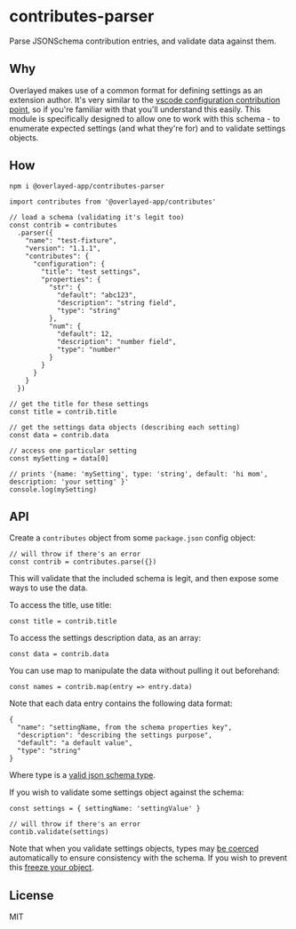 # contributes-parser

Parse JSONSchema contribution entries, and validate data against them.

## Why

Overlayed makes use of a common format for defining settings as an extension author. It's very similar to the [vscode configuration contribution point](https://code.visualstudio.com/docs/extensionAPI/extension-points#_contributesconfiguration), so if you're familiar with that you'll understand this easily. This module is specifically designed to allow one to work with this schema - to enumerate expected settings (and what they're for) and to validate settings objects.

## How

`npm i @overlayed-app/contributes-parser`

```
import contributes from '@overlayed-app/contributes'

// load a schema (validating it's legit too)
const contrib = contributes
  .parser({
    "name": "test-fixture",
    "version": "1.1.1",
    "contributes": {
      "configuration": {
        "title": "test settings",
        "properties": {
          "str": {
            "default": "abc123",
            "description": "string field",
            "type": "string"
          },
          "num": {
            "default": 12,
            "description": "number field",
            "type": "number"
          }
        }
      }
    }
  })

// get the title for these settings
const title = contrib.title

// get the settings data objects (describing each setting)
const data = contrib.data

// access one particular setting
const mySetting = data[0]

// prints '{name: 'mySetting', type: 'string', default: 'hi mom', description: 'your setting' }'
console.log(mySetting)
```

## API

Create a `contributes` object from some `package.json` config object:

```
// will throw if there's an error
const contrib = contributes.parse({})
```

This will validate that the included schema is legit, and then expose some ways to use the data.

To access the title, use title:

```
const title = contrib.title
```

To access the settings description data, as an array:

```
const data = contrib.data
```

You can use map to manipulate the data without pulling it out beforehand:

```
const names = contrib.map(entry => entry.data)
```

Note that each data entry contains the following data format:

```
{
  "name": "settingName, from the schema properties key",
  "description": "describing the settings purpose",
  "default": "a default value",
  "type": "string"
}
```

Where type is a [valid json schema type](https://github.com/epoberezkin/ajv/blob/master/KEYWORDS.md#type).

If you wish to validate some settings object against the schema:

```
const settings = { settingName: 'settingValue' }

// will throw if there's an error
contib.validate(settings)
```

Note that when you validate settings objects, types may [be coerced](https://github.com/epoberezkin/ajv/blob/master/COERCION.md) automatically to ensure consistency with the schema. If you wish to prevent this [freeze your object](https://developer.mozilla.org/en-US/docs/Web/JavaScript/Reference/Global_Objects/Object/freeze).

## License

MIT
